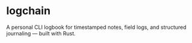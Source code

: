# logchain
A personal CLI logbook for timestamped notes, field logs, and structured journaling — built with Rust.
